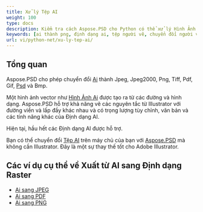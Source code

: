 ```yaml
---
title: Xử lý Tệp AI
weight: 100
type: docs
description: Kiểm tra cách Aspose.PSD cho Python có thể xử lý Hình Ảnh AI.
keywords: [ai thành png, định dạng ai, tệp người vẽ, chuyển đổi người vẽ, ai thành pdf, ai thành jpeg, ai thành tiff, ai thành psd, psd api, python, mẫu mã code]
url: vi/python-net/xu-ly-tep-ai/
---
```


## **Tổng quan**
Aspose.PSD cho phép chuyển đổi [Ai](/psd/vi/net/ai-adobe-illustrator-format/) thành Jpeg, Jpeg2000, Png, Tiff, Pdf, Gif, [Psd](https://reference.aspose.com/psd/python-net/aspose.psd.fileformats.psd/psdimage) và Bmp.

Một hình ảnh vector như [Hình Ảnh Ai](https://reference.aspose.com/psd/python-net/aspose.psd.fileformats.ai/aiimage) được tạo ra từ các đường và hình dạng. Aspose.PSD hỗ trợ khả năng vẽ các nguyên tắc từ Illustrator với đường viền và lấp đầy khác nhau và có trọng lượng tùy chỉnh, văn bản và các tính năng khác của Định dạng AI.

Hiện tại, hầu hết các Định dạng AI được hỗ trợ.

Bạn có thể chuyển đổi [Tệp AI](/psd/vi/net/ai-adobe-illustrator-format/) trên máy chủ của bạn với [Aspose.PSD](https://products.aspose.com/psd/python-net) mà không cần Illustrator. Đây là một sự thay thế tốt cho Adobe Illustrator.

## **Các ví dụ cụ thể về Xuất từ AI sang Định dạng Raster**
- [Ai sang JPEG](/psd/vi/python-net/convert/ai-to-jpg/)
- [Ai sang PDF](/psd/vi/python-net/convert/ai-to-pdf/)
- [Ai sang PNG](/psd/vi/python-net/convert/ai-to-png/)

